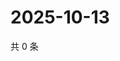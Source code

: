 # 2025-10-13

共 0 条

<!-- BEGIN ZHIHUQUESTIONS -->
<!-- 最后更新时间 Mon Oct 13 2025 22:12:21 GMT+0800 (China Standard Time) -->

<!-- END ZHIHUQUESTIONS -->
